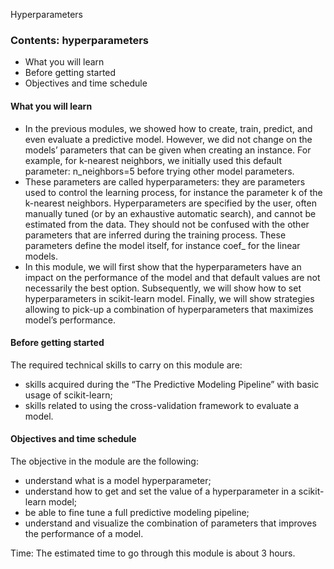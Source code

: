 Hyperparameters

### Contents: hyperparameters

- What you will learn
- Before getting started
- Objectives and time schedule

#### What you will learn
* In the previous modules, we showed how to create, train, predict, and even evaluate a predictive model. However, we did not change on the models’ parameters that can be given when creating an instance. For example, for k-nearest neighbors, we initially used this default parameter: n_neighbors=5 before trying other model parameters.
* These parameters are called hyperparameters: they are parameters used to control the learning process, for instance the parameter k of the k-nearest neighbors. Hyperparameters are specified by the user, often manually tuned (or by an exhaustive automatic search), and cannot be estimated from the data. They should not be confused with the other parameters that are inferred during the training process. These parameters define the model itself, for instance coef_ for the linear models.
* In this module, we will first show that the hyperparameters have an impact on the performance of the model and that default values are not necessarily the best option. Subsequently, we will show how to set hyperparameters in scikit-learn model. Finally, we will show strategies allowing to pick-up a combination of hyperparameters that maximizes model’s performance.

#### Before getting started
The required technical skills to carry on this module are:
- skills acquired during the “The Predictive Modeling Pipeline” with basic usage of scikit-learn;
- skills related to using the cross-validation framework to evaluate a model.

#### Objectives and time schedule 
The objective in the module are the following:
- understand what is a model hyperparameter;
- understand how to get and set the value of a hyperparameter in a scikit-learn model;
- be able to fine tune a full predictive modeling pipeline;
- understand and visualize the combination of parameters that improves the performance of a model.

Time: The estimated time to go through this module is about 3 hours.
